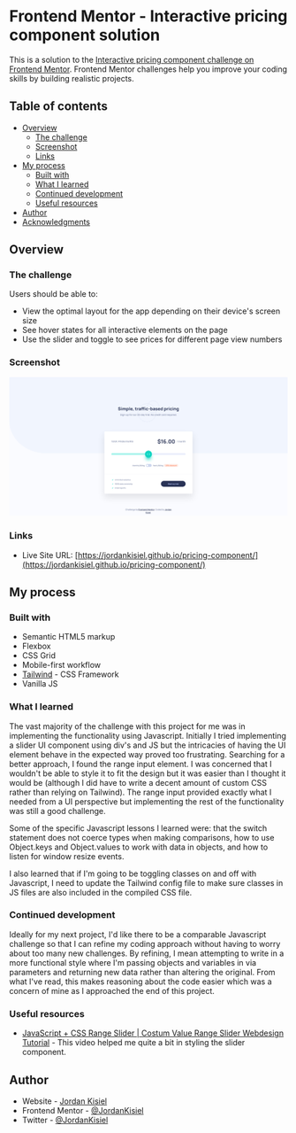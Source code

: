 # Frontend Mentor - Interactive pricing component solution

This is a solution to the [Interactive pricing component challenge on Frontend Mentor](https://www.frontendmentor.io/challenges/interactive-pricing-component-t0m8PIyY8). Frontend Mentor challenges help you improve your coding skills by building realistic projects. 

## Table of contents

- [Overview](#overview)
  - [The challenge](#the-challenge)
  - [Screenshot](#screenshot)
  - [Links](#links)
- [My process](#my-process)
  - [Built with](#built-with)
  - [What I learned](#what-i-learned)
  - [Continued development](#continued-development)
  - [Useful resources](#useful-resources)
- [Author](#author)
- [Acknowledgments](#acknowledgments)


## Overview

### The challenge

Users should be able to:

- View the optimal layout for the app depending on their device's screen size
- See hover states for all interactive elements on the page
- Use the slider and toggle to see prices for different page view numbers

### Screenshot

![](./screenshot.png)


### Links

- Live Site URL: [https://jordankisiel.github.io/pricing-component/](https://jordankisiel.github.io/pricing-component/)

## My process

### Built with

- Semantic HTML5 markup
- Flexbox
- CSS Grid
- Mobile-first workflow
- [Tailwind](https://tailwindcss.com/) - CSS Framework
- Vanilla JS


### What I learned

The vast majority of the challenge with this project for me was in implementing the functionality using Javascript. Initially I tried implementing a slider UI component using div's and JS but the intricacies of having the UI element behave in the expected way proved too frustrating. Searching for a better approach, I found the range input element. I was concerned that I wouldn't be able to style it to fit the design but it was easier than I thought it would be (although I did have to write a decent amount of custom CSS rather than relying on Tailwind). The range input provided exactly what I needed from a UI perspective but implementing the rest of the functionality was still a good challenge.

Some of the specific Javascript lessons I learned were: that the switch statement does not coerce types when making comparisons, how to use Object.keys and Object.values to work with data in objects, and how to listen for window resize events.

I also learned that if I'm going to be toggling classes on and off with Javascript, I need to update the Tailwind config file to make sure classes in JS files are also included in the compiled CSS file.

### Continued development

Ideally for my next project, I'd like there to be a comparable Javascript challenge so that I can refine my coding approach without having to worry about too many new challenges. By refining, I mean attempting to write in a more functional style where I'm passing objects and variables in via parameters and returning new data rather than altering the original. From what I've read, this makes reasoning about the code easier which was a concern of mine as I approached the end of this project.

### Useful resources

- [JavaScript + CSS Range Slider | Costum Value Range Slider Webdesign Tutorial](https://www.youtube.com/watch?v=BrpiNUf2XCk) - This video helped me quite a bit in styling the slider component.

## Author

- Website - [Jordan Kisiel](http://robojojo.co/)
- Frontend Mentor - [@JordanKisiel](https://www.frontendmentor.io/profile/JordanKisiel)
- Twitter - [@JordanKisiel](https://www.twitter.com/JordanKisiel)